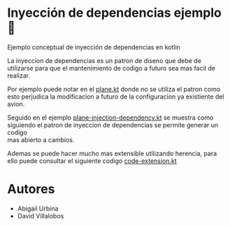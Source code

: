 # Inyección de dependencias ejemplo :syringe:

Ejemplo conceptual de inyección de dependencias en kotlin

La inyeccion de dependencias es un patron de diseno 
que debe de utilizarse para que el mantenimiento de 
codigo a futuro sea mas facil de realizar.

Por ejemplo puede notar en el [plane.kt](src/plane.kt) donde no se utiliza 
el patron como esto perjudica la modificacion a futuro de la configuracion ya existiente del avion.

Seguido en el ejemplo  [plane-injection-dependency.kt](src/plane-injection-dependency.kt) se muestra como siguiendo el 
patron de inyeccion de dependencias se permite generar un codigo  
mas abierto a cambios.

Ademas se puede hacer mucho mas extensible utilizando herencia, para ello 
puede consultar el siguiente codigo [code-extension.kt](src/code-extension.kt)

# Autores
* Abigail Urbina
* David Villalobos
